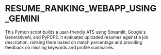 # RESUME_RANKING_WEBAPP_USING_GEMINI
This Python script builds a user-friendly ATS using Streamlit, Google's GenerativeAI, and PyPDF2. It evaluates uploaded resumes against a job description, ranking them based on match percentage and providing feedback on missing keywords and profile summaries.
